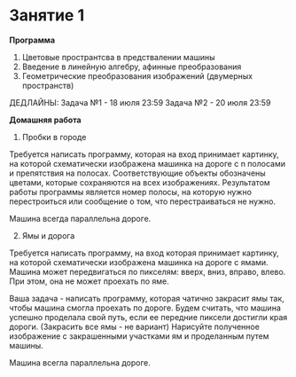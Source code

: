 # Занятие 1

**Программа**
1. Цветовые пространтсва в предствалении машины 
2. Введение в линейную алгебру, афинные преобразования
3. Геометрические преобразования изображений (двумерных пространств)

ДЕДЛАЙНЫ:
Задача №1 - 18 июля 23:59
Задача №2 - 20 июля 23:59

**Домашняя работа**
1. Пробки в городе

Требуется написать программу, которая на вход принимает картинку, на которой схематически изображена машинка на дороге с n полосами и препятствия на полосах. Соответствующие объекты обозначены цветами, которые сохраняются на всех изображениях. Результатом работы программы является номер полосы, на которую нужно перестроиться или сообщение о том, что перестраиваться не нужно.

Машина всегда параллельна дороге.

2. Ямы и дорога

Требуется написать программу, на вход которая принимает картинку, на которой схематически изображена машинка на дороге с ямами. Машина может передвигаться по пикселям: вверх, вниз, вправо, влево. При этом, она не может проехать по яме.

Ваша задача - написать программу, которая чатично закрасит ямы так, чтобы машина смогла проехать по дороге. Будем считать, что машина успешно проделала свой путь, если ее передние пиксели достигли края дороги. (Закрасить все ямы - не вариант)
Нарисуйте полученное изображение с закрашенными участками ям и проделанным путем машины.

Машина всегла параллельна дороге.